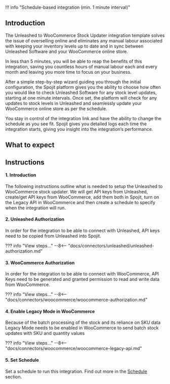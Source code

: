 !!! info "Schedule-based integration (min. 1 minute interval)"

## Introduction
The Unleashed to WooCommerce Stock Updater integration template solves the issue of overselling online and eliminates any manual labour associated with keeping your inventory levels up to date and in sync between Unleashed Software and your WooCommerce online store.

In less than 5 minutes, you will be able to reap the benefits of this integration, saving you countless hours of manual labour each and every month and leaving you more time to focus on your business.

After a simple step-by-step wizard guiding you through the initial configuration, the Spojit platform gives you the ability to choose how often you would like to check Unleashed Software for any stock level updates, starting at one minute intervals. Once set, the platform will check for any updates to stock levels in Unleashed and seamlessly update your WooCommerce online store as per the schedule.

You stay in control of the integration link and have the ability to change the schedule as you see fit. Spojit gives you detailed logs each time the integration starts, giving you insight into the integration’s performance.

## What to expect

## Instructions
#### 1. Introduction

  The following instructions outline what is needed to setup the Unleashed to WooCommerce stock updater. We will get API keys from Unleashed, create/get API keys from WooCommerce, add them both in Spojit, turn on the Legacy API in WooCommerce and then create a schedule to specify when the integration will run.

#### 2. Unleashed Authorization

  In order for the integration to be able to connect with Unleashed, API keys need to be copied from Unleashed into Spojit.

??? info "View steps..."
    --8<-- "docs/connectors/unleashed/unleashed-authorization.md"
  
#### 3. WooCommerce Authorization

  In order for the integration to be able to connect with WooCommerce, API Keys need to be generated and granted permission to read and write data from WooCommerce.

??? info "View steps..."
    --8<-- "docs/connectors/woocommerce/woocommerce-authorization.md"

#### 4. Enable Legacy Mode in WooCommerce

  Because of the batch processing of the stock and its reliance on SKU data Legacy Mode needs to be enabled in WooCommerce to send batch stock updates with SKU and quantity values

??? info "View steps..."
    --8<-- "docs/connectors/woocommerce/woocommerce-legacy-api.md"
  
#### 5. Set Schedule

  Set a schedule to run this integration.  Find out more in the [Schedule](/user-guide/integration/edit/schedule)  section.